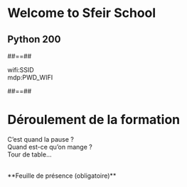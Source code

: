 <!-- .slide: class="first-slide"  sfeir-level="2"  sfeir-techno="python" -->

# **Welcome to Sfeir School**

## **Python 200**

##==##

<!-- .slide: class="school-presentation" -->

<div class="wifi">
  <span class="key">wifi:</span><span>SSID</span><br>
  <span class="key">mdp:</span><span>PWD_WIFI</span>
</div>

##==##

# Déroulement de la formation

<p class="center">
C’est quand la pause ?<br>
Quand est-ce qu’on mange ?<br>
Tour de table…
</p>

<br>
**Feuille de présence (obligatoire)**

<!-- .element: class="center" -->
